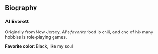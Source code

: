 ## Biography

### Al Everett

Originally from New Jersey, Al's _favorite_ food is chili, and one of his many hobbies is role-playing games.

**Favorite color**: Black, like my soul
